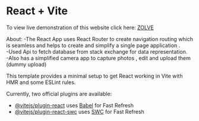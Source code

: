 # React + Vite

To view live demonstration of this website click here: [ZOLVE](https://alam-zolve-tasks.netlify.app/)

About:
    -The React App uses React Router to create navigation routing which is seamless and helps to create and simplify a single page application .<br>
    -Used Api to fetch database from stack exchange for data representation.
    <br>
    -Also has a simplified camera app to capture photos , edit and upload them (dummy upload)

This template provides a minimal setup to get React working in Vite with HMR and some ESLint rules.

Currently, two official plugins are available:

- [@vitejs/plugin-react](https://github.com/vitejs/vite-plugin-react/blob/main/packages/plugin-react/README.md) uses [Babel](https://babeljs.io/) for Fast Refresh
- [@vitejs/plugin-react-swc](https://github.com/vitejs/vite-plugin-react-swc) uses [SWC](https://swc.rs/) for Fast Refresh
